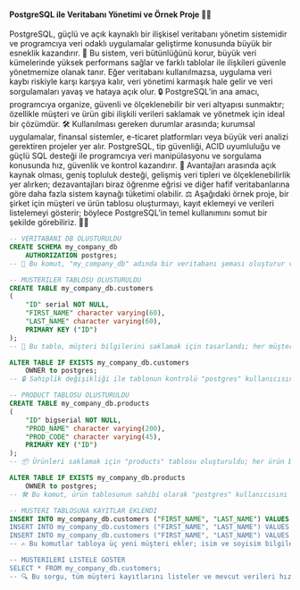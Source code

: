 #### PostgreSQL ile Veritabanı Yönetimi ve Örnek Proje 💾🐘

PostgreSQL, güçlü ve açık kaynaklı bir ilişkisel veritabanı yönetim sistemidir ve programcıya veri odaklı uygulamalar geliştirme konusunda büyük bir esneklik kazandırır. 🌟 Bu sistem, veri bütünlüğünü korur, büyük veri kümelerinde yüksek performans sağlar ve farklı tablolar ile ilişkileri güvenle yönetmemize olanak tanır. Eğer veritabanı kullanılmazsa, uygulama veri kaybı riskiyle karşı karşıya kalır, veri yönetimi karmaşık hale gelir ve veri sorgulamaları yavaş ve hataya açık olur. 🔒 PostgreSQL’in ana amacı, programcıya organize, güvenli ve ölçeklenebilir bir veri altyapısı sunmaktır; özellikle müşteri ve ürün gibi ilişkili verileri saklamak ve yönetmek için ideal bir çözümdür. 🛠️ Kullanılması gereken durumlar arasında; kurumsal uygulamalar, finansal sistemler, e-ticaret platformları veya büyük veri analizi gerektiren projeler yer alır. PostgreSQL, tip güvenliği, ACID uyumluluğu ve güçlü SQL desteği ile programcıya veri manipülasyonu ve sorgulama konusunda hız, güvenlik ve kontrol kazandırır. 🚀 Avantajları arasında açık kaynak olması, geniş topluluk desteği, gelişmiş veri tipleri ve ölçeklenebilirlik yer alırken; dezavantajları biraz öğrenme eğrisi ve diğer hafif veritabanlarına göre daha fazla sistem kaynağı tüketimi olabilir. ⚖️ Aşağıdaki örnek proje, bir şirket için müşteri ve ürün tablosu oluşturmayı, kayıt eklemeyi ve verileri listelemeyi gösterir; böylece PostgreSQL’in temel kullanımını somut bir şekilde görebiliriz. 👨‍💻

```sql
-- VERITABANI DB OLUSTURULDU
CREATE SCHEMA my_company_db
    AUTHORIZATION postgres;
-- 🌟 Bu komut, "my_company_db" adında bir veritabanı şeması oluşturur ve tüm yetkileri "postgres" kullanıcısına verir, böylece tabloları güvenle organize edebilirim. 🚀

-- MUSTERILER TABLOSU OLUSTURULDU
CREATE TABLE my_company_db.customers
(
    "ID" serial NOT NULL,
    "FIRST_NAME" character varying(60),
    "LAST_NAME" character varying(60),
    PRIMARY KEY ("ID")
);
-- 📝 Bu tablo, müşteri bilgilerini saklamak için tasarlandı; her müşteri benzersiz bir ID ile tanımlanır ve isimleri kolayca yönetilir. 👥

ALTER TABLE IF EXISTS my_company_db.customers
    OWNER to postgres;
-- 🔒 Sahiplik değişikliği ile tablonun kontrolü "postgres" kullanıcısına verilerek yetki yönetimi güvence altına alınır. 🛡️

-- PRODUCT TABLOSU OLUSTURULDU
CREATE TABLE my_company_db.products
(
    "ID" bigserial NOT NULL,
    "PROD_NAME" character varying(200),
    "PROD_CODE" character varying(45),
    PRIMARY KEY ("ID")
);
-- 📦 Ürünleri saklamak için "products" tablosu oluşturuldu; her ürün benzersiz bir ID ile kaydedilir ve kodu sayesinde kolayca tanınır. 🔖

ALTER TABLE IF EXISTS my_company_db.products
    OWNER to postgres;
-- 🛠️ Bu komut, ürün tablosunun sahibi olarak "postgres" kullanıcısını atar ve yönetim yetkilerini netleştirir. ✅

-- MUSTERI TABLOSUNA KAYITLAR EKLENDI
INSERT INTO my_company_db.customers ("FIRST_NAME", "LAST_NAME") VALUES (Üseyin', 'AYDIN');
INSERT INTO my_company_db.customers ("FIRST_NAME", "LAST_NAME") VALUES ('Akan', 'ASLAN');
INSERT INTO my_company_db.customers ("FIRST_NAME", "LAST_NAME") VALUES ('Leyla', 'Ateş');
-- ✍️ Bu komutlar tabloya üç yeni müşteri ekler; isim ve soyisim bilgileriyle müşteri veri tabanına canlılık kazandırılır. 🌱

-- MUSTERILERI LISTELE GOSTER
SELECT * FROM my_company_db.customers;
-- 🔍 Bu sorgu, tüm müşteri kayıtlarını listeler ve mevcut verileri hızlıca gözden geçirmemi sağlar; veri kontrolü için ideal bir yöntemdir. 📊